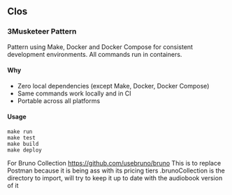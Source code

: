 ## Clos

### 3Musketeer Pattern

Pattern using Make, Docker and Docker Compose for consistent development environments. All commands run in containers.

#### Why

- Zero local dependencies (except Make, Docker, Docker Compose)
- Same commands work locally and in CI
- Portable across all platforms

#### Usage

```golang
make run
make test
make build
make deploy
```

For Bruno Collection
<https://github.com/usebruno/bruno>
This is to replace Postman because it is being ass with its pricing tiers
.brunoCollection is the directory to import, will try to keep it up to date with the audiobook version of it
